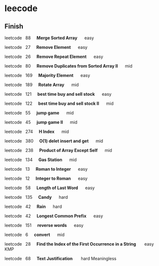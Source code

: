 # leecode
## Finish

leetcode&nbsp;&nbsp;&nbsp;88&nbsp;&nbsp;&nbsp;&nbsp;&nbsp;**Merge Sorted Array**&nbsp;&nbsp;&nbsp;&nbsp;&nbsp;&nbsp;easy

leetcode&nbsp;&nbsp;&nbsp;27&nbsp;&nbsp;&nbsp;&nbsp;&nbsp;**Remove Element**&nbsp;&nbsp;&nbsp;&nbsp;&nbsp;&nbsp;easy

leetcode&nbsp;&nbsp;&nbsp;26&nbsp;&nbsp;&nbsp;&nbsp;&nbsp;**Remove Repeat Element**&nbsp;&nbsp;&nbsp;&nbsp;&nbsp;&nbsp;easy

leetcode&nbsp;&nbsp;&nbsp;80&nbsp;&nbsp;&nbsp;&nbsp;&nbsp;**Remove Duplicates from Sorted Array II**&nbsp;&nbsp;&nbsp;&nbsp;&nbsp;&nbsp;mid

leetcode&nbsp;&nbsp;&nbsp;169&nbsp;&nbsp;&nbsp;&nbsp;&nbsp;**Majority Element**&nbsp;&nbsp;&nbsp;&nbsp;&nbsp;&nbsp;easy

leetcode&nbsp;&nbsp;&nbsp;189&nbsp;&nbsp;&nbsp;&nbsp;&nbsp;**Rotate Array**&nbsp;&nbsp;&nbsp;&nbsp;&nbsp;&nbsp;mid

leetcode&nbsp;&nbsp;&nbsp;121&nbsp;&nbsp;&nbsp;&nbsp;&nbsp;**best time buy and sell stock**&nbsp;&nbsp;&nbsp;&nbsp;&nbsp;&nbsp;easy

leetcode&nbsp;&nbsp;&nbsp;122&nbsp;&nbsp;&nbsp;&nbsp;&nbsp;**best time buy and sell stock II**&nbsp;&nbsp;&nbsp;&nbsp;&nbsp;&nbsp;mid

leetcode&nbsp;&nbsp;&nbsp;55&nbsp;&nbsp;&nbsp;&nbsp;&nbsp;**jump game**&nbsp;&nbsp;&nbsp;&nbsp;&nbsp;&nbsp;mid

leetcode&nbsp;&nbsp;&nbsp;45&nbsp;&nbsp;&nbsp;&nbsp;&nbsp;**jump game II**&nbsp;&nbsp;&nbsp;&nbsp;&nbsp;&nbsp;mid

leetcode&nbsp;&nbsp;&nbsp;274&nbsp;&nbsp;&nbsp;&nbsp;&nbsp;**H Index**&nbsp;&nbsp;&nbsp;&nbsp;&nbsp;&nbsp;mid

leetcode&nbsp;&nbsp;&nbsp;380&nbsp;&nbsp;&nbsp;&nbsp;&nbsp;**O(1) delet insert and get**&nbsp;&nbsp;&nbsp;&nbsp;&nbsp;&nbsp;mid

leetcode&nbsp;&nbsp;&nbsp;238&nbsp;&nbsp;&nbsp;&nbsp;&nbsp;**Product of Array Except Self**&nbsp;&nbsp;&nbsp;&nbsp;&nbsp;&nbsp;mid

leetcode&nbsp;&nbsp;&nbsp;134&nbsp;&nbsp;&nbsp;&nbsp;&nbsp;**Gas Station**&nbsp;&nbsp;&nbsp;&nbsp;&nbsp;&nbsp;mid

leetcode&nbsp;&nbsp;&nbsp;13&nbsp;&nbsp;&nbsp;&nbsp;&nbsp;**Roman to Integer**&nbsp;&nbsp;&nbsp;&nbsp;&nbsp;&nbsp;easy

leetcode&nbsp;&nbsp;&nbsp;12&nbsp;&nbsp;&nbsp;&nbsp;&nbsp;**Integer to Roman**&nbsp;&nbsp;&nbsp;&nbsp;&nbsp;&nbsp;easy

leetcode&nbsp;&nbsp;&nbsp;58&nbsp;&nbsp;&nbsp;&nbsp;&nbsp;**Length of Last Word**&nbsp;&nbsp;&nbsp;&nbsp;&nbsp;&nbsp;easy

leetcode&nbsp;&nbsp;&nbsp;135&nbsp;&nbsp;&nbsp;&nbsp;&nbsp;**Candy**&nbsp;&nbsp;&nbsp;&nbsp;&nbsp;&nbsp;hard

leetcode&nbsp;&nbsp;&nbsp;42&nbsp;&nbsp;&nbsp;&nbsp;&nbsp;**Rain**&nbsp;&nbsp;&nbsp;&nbsp;&nbsp;&nbsp;hard

leetcode&nbsp;&nbsp;&nbsp;42&nbsp;&nbsp;&nbsp;&nbsp;&nbsp;**Longest Common Prefix**&nbsp;&nbsp;&nbsp;&nbsp;&nbsp;&nbsp;easy

leetcode&nbsp;&nbsp;&nbsp;151&nbsp;&nbsp;&nbsp;&nbsp;&nbsp;**reverse words**&nbsp;&nbsp;&nbsp;&nbsp;&nbsp;&nbsp;easy

leetcode&nbsp;&nbsp;&nbsp;6&nbsp;&nbsp;&nbsp;&nbsp;&nbsp;**convert**&nbsp;&nbsp;&nbsp;&nbsp;&nbsp;&nbsp;mid 

leetcode&nbsp;&nbsp;&nbsp;28&nbsp;&nbsp;&nbsp;&nbsp;&nbsp;**Find the Index of the First Occurrence in a String**&nbsp;&nbsp;&nbsp;&nbsp;&nbsp;&nbsp; easy KMP

leetcode&nbsp;&nbsp;&nbsp;68&nbsp;&nbsp;&nbsp;&nbsp;&nbsp;**Text Justification**&nbsp;&nbsp;&nbsp;&nbsp;&nbsp;&nbsp; hard Meaningless